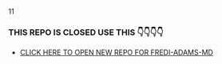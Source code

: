 11
### THIS REPO IS CLOSED USE THIS 👇👇👇👇
- [CLICK HERE TO OPEN NEW REPO FOR FREDI-ADAMS-MD](https://github.com/Fred1e/FREDI_ADAMS_MD) 
